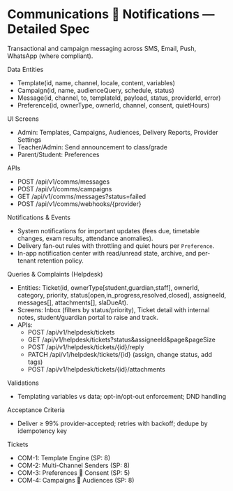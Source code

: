 # Communications  Notifications — Detailed Spec

Transactional and campaign messaging across SMS, Email, Push, WhatsApp (where compliant).

Data Entities
- Template(id, name, channel, locale, content, variables)
- Campaign(id, name, audienceQuery, schedule, status)
- Message(id, channel, to, templateId, payload, status, providerId, error)
- Preference(id, ownerType, ownerId, channel, consent, quietHours)

UI Screens
- Admin: Templates, Campaigns, Audiences, Delivery Reports, Provider Settings
- Teacher/Admin: Send announcement to class/grade
- Parent/Student: Preferences

APIs
- POST /api/v1/comms/messages
- POST /api/v1/comms/campaigns
- GET /api/v1/comms/messages?status=failed
- POST /api/v1/comms/webhooks/{provider}

Notifications & Events

- System notifications for important updates (fees due, timetable changes, exam results, attendance anomalies).
- Delivery fan-out rules with throttling and quiet hours per `Preference`.
- In-app notification center with read/unread state, archive, and per-tenant retention policy.

Queries & Complaints (Helpdesk)

- Entities: Ticket(id, ownerType[student,guardian,staff], ownerId, category, priority, status[open,in_progress,resolved,closed], assigneeId, messages[], attachments[], slaDueAt).
- Screens: Inbox (filters by status/priority), Ticket detail with internal notes, student/guardian portal to raise and track.
- APIs:
  - POST /api/v1/helpdesk/tickets
  - GET /api/v1/helpdesk/tickets?status&assigneeId&page&pageSize
  - POST /api/v1/helpdesk/tickets/{id}/reply
  - PATCH /api/v1/helpdesk/tickets/{id} (assign, change status, add tags)
  - POST /api/v1/helpdesk/tickets/{id}/attachments

Validations
- Templating variables vs data; opt-in/opt-out enforcement; DND handling

Acceptance Criteria
- Deliver ≥ 99% provider-accepted; retries with backoff; dedupe by idempotency key

Tickets
- COM-1: Template Engine (SP: 8)
- COM-2: Multi-Channel Senders (SP: 8)
- COM-3: Preferences  Consent (SP: 5)
- COM-4: Campaigns  Audiences (SP: 8)
